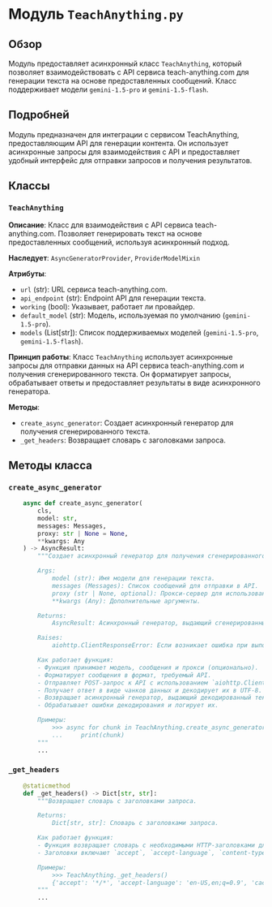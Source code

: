 # Модуль `TeachAnything.py`

## Обзор

Модуль предоставляет асинхронный класс `TeachAnything`, который позволяет взаимодействовать с API сервиса teach-anything.com для генерации текста на основе предоставленных сообщений. Класс поддерживает модели `gemini-1.5-pro` и `gemini-1.5-flash`.

## Подробней

Модуль предназначен для интеграции с сервисом TeachAnything, предоставляющим API для генерации контента. Он использует асинхронные запросы для взаимодействия с API и предоставляет удобный интерфейс для отправки запросов и получения результатов.

## Классы

### `TeachAnything`

**Описание**: Класс для взаимодействия с API сервиса teach-anything.com. Позволяет генерировать текст на основе предоставленных сообщений, используя асинхронный подход.

**Наследует**: `AsyncGeneratorProvider`, `ProviderModelMixin`

**Атрибуты**:
- `url` (str): URL сервиса teach-anything.com.
- `api_endpoint` (str): Endpoint API для генерации текста.
- `working` (bool): Указывает, работает ли провайдер.
- `default_model` (str): Модель, используемая по умолчанию (`gemini-1.5-pro`).
- `models` (List[str]): Список поддерживаемых моделей (`gemini-1.5-pro`, `gemini-1.5-flash`).

**Принцип работы**:
Класс `TeachAnything` использует асинхронные запросы для отправки данных на API сервиса teach-anything.com и получения сгенерированного текста. Он форматирует запросы, обрабатывает ответы и предоставляет результаты в виде асинхронного генератора.

**Методы**:
- `create_async_generator`: Создает асинхронный генератор для получения сгенерированного текста.
- `_get_headers`: Возвращает словарь с заголовками запроса.

## Методы класса

### `create_async_generator`

```python
    async def create_async_generator(
        cls,
        model: str,
        messages: Messages,
        proxy: str | None = None,
        **kwargs: Any
    ) -> AsyncResult:
        """Создает асинхронный генератор для получения сгенерированного текста.

        Args:
            model (str): Имя модели для генерации текста.
            messages (Messages): Список сообщений для отправки в API.
            proxy (str | None, optional): Прокси-сервер для использования. По умолчанию `None`.
            **kwargs (Any): Дополнительные аргументы.

        Returns:
            AsyncResult: Асинхронный генератор, выдающий сгенерированный текст.

        Raises:
            aiohttp.ClientResponseError: Если возникает ошибка при выполнении HTTP-запроса.

        Как работает функция:
        - Функция принимает модель, сообщения и прокси (опционально).
        - Форматирует сообщения в формат, требуемый API.
        - Отправляет POST-запрос к API с использованием `aiohttp.ClientSession`.
        - Получает ответ в виде чанков данных и декодирует их в UTF-8.
        - Возвращает асинхронный генератор, выдающий декодированный текст.
        - Обрабатывает ошибки декодирования и логирует их.

        Примеры:
            >>> async for chunk in TeachAnything.create_async_generator(model='gemini-1.5-pro', messages=[{'role': 'user', 'content': 'Hello'}]):
            ...     print(chunk)
        """
        ...
```

### `_get_headers`

```python
    @staticmethod
    def _get_headers() -> Dict[str, str]:
        """Возвращает словарь с заголовками запроса.

        Returns:
            Dict[str, str]: Словарь с заголовками запроса.

        Как работает функция:
        - Функция возвращает словарь с необходимыми HTTP-заголовками для запроса к API.
        - Заголовки включают `accept`, `accept-language`, `content-type`, `user-agent` и другие.

        Примеры:
            >>> TeachAnything._get_headers()
            {'accept': '*/*', 'accept-language': 'en-US,en;q=0.9', 'cache-control': 'no-cache', 'content-type': 'application/json', 'dnt': '1', 'origin': 'https://www.teach-anything.com', 'pragma': 'no-cache', 'priority': 'u=1, i', 'referer': 'https://www.teach-anything.com/', 'sec-ch-us': '"Not?A_Brand";v="99", "Chromium";v="130"', 'sec-ch-us-mobile': '?0', 'sec-ch-us-platform': '"Linux"', 'sec-fetch-dest': 'empty', 'sec-fetch-mode': 'cors', 'sec-fetch-site': 'same-origin', 'user-agent': 'Mozilla/5.0 (X11; Linux x86_64) AppleWebKit/537.36 (KHTML, like Gecko) Chrome/130.0.0.0 Safari/537.36'}
        """
        ...
```